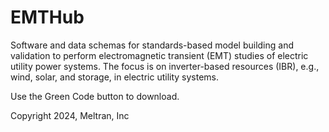 # EMTHub
Software and data schemas for standards-based model building and validation to perform electromagnetic transient (EMT) studies of electric utility power systems. The focus is on inverter-based resources (IBR), e.g., wind, solar, and storage, in electric utility systems.

Use the Green Code button to download.

Copyright 2024, Meltran, Inc

